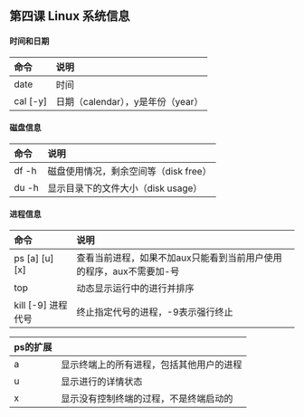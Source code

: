 ## 第四课 Linux 系统信息

#### 时间和日期

| 命令 | 说明 |
| :--- | :--- |
| date | 时间 |
| cal \[-y\] | 日期（calendar），y是年份（year） |



#### 磁盘信息

| 命令 | 说明 |
| :--- | :--- |
| df -h | 磁盘使用情况，剩余空间等（disk free） |
| du -h | 显示目录下的文件大小（disk usage） |



#### 进程信息

| 命令 | 说明 |
| :--- | :--- |
| ps \[a\] \[u\] \[x\] | 查看当前进程，如果不加aux只能看到当前用户使用的程序，aux不需要加-号 |
| top | 动态显示运行中的进行并排序 |
| kill \[-9\] 进程代号 | 终止指定代号的进程，-9表示强行终止 |

| ps的扩展 |  |
| :--- | :--- |
| a | 显示终端上的所有进程，包括其他用户的进程 |
| u | 显示进行的详情状态 |
| x | 显示没有控制终端的过程，不是终端启动的 |

